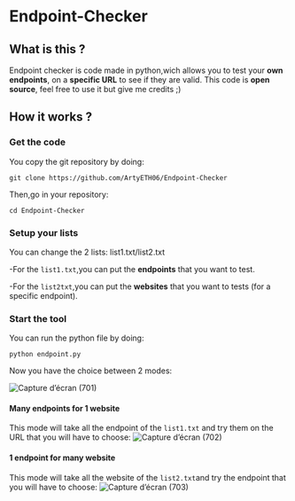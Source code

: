 # Endpoint-Checker
## What is this ?

Endpoint checker is code made in python,wich allows you to test your **own endpoints**, on a **specific URL** to see if they are valid.
This code is **open source**, feel free to use it but give me credits ;)

## How it works ?

### Get the code

You copy the git repository by doing: 
```
git clone https://github.com/ArtyETH06/Endpoint-Checker
```

Then,go in your repository:
```
cd Endpoint-Checker
```

### Setup your lists

You can change the 2 lists: list1.txt/list2.txt

-For the `list1.txt`,you can put the **endpoints** that you want to test.

-For the `list2txt`,you can put the **websites** that you want to tests (for a specific endpoint).


### Start the tool

You can run the python file by doing:
```
python endpoint.py
```

Now you have the choice between 2 modes:

![Capture d’écran (701)](https://user-images.githubusercontent.com/107058122/213551832-8936658c-2fe2-4497-b383-22b3d7888ec8.png)


#### Many endpoints for 1 website

This mode will take all the endpoint of the `list1.txt` and try them on the URL that you will have to choose:
![Capture d’écran (702)](https://user-images.githubusercontent.com/107058122/213552058-854a437e-02e2-44d1-87d7-72d6a82ad14d.png)

#### 1 endpoint for many website
This mode will take all the website of the `list2.txt`and try the endpoint that you will have to choose:
![Capture d’écran (703)](https://user-images.githubusercontent.com/107058122/213552611-da2b8905-2cfa-4bb3-8493-71a5cb377c68.png)


